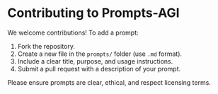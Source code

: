 # Contributing to Prompts-AGI

We welcome contributions! To add a prompt:
1. Fork the repository.
2. Create a new file in the `prompts/` folder (use `.md` format).
3. Include a clear title, purpose, and usage instructions.
4. Submit a pull request with a description of your prompt.

Please ensure prompts are clear, ethical, and respect licensing terms.